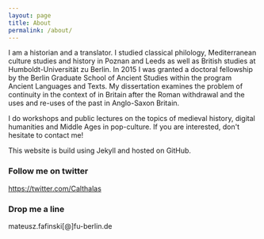 ```yaml
---
layout: page
title: About
permalink: /about/
---
```


I am a historian and a translator. I studied classical philology, Mediterranean culture studies and history in Poznan and Leeds as well as British studies at Humboldt-Universität zu Berlin. In 2015 I was granted a doctoral fellowship by the Berlin Graduate School of Ancient Studies within the program Ancient Languages and Texts. My dissertation examines the problem of continuity in the context of in Britain after the Roman withdrawal and the uses and re-uses of the past in Anglo-Saxon Britain.

I do workshops and public lectures on the topics of medieval history, digital humanities and Middle Ages in pop-culture. If you are interested, don't hesitate to contact me!

This website is build using Jekyll and hosted on GitHub.

### Follow me on twitter

https://twitter.com/Calthalas

### Drop me a line

mateusz.fafinski[@]fu-berlin.de
